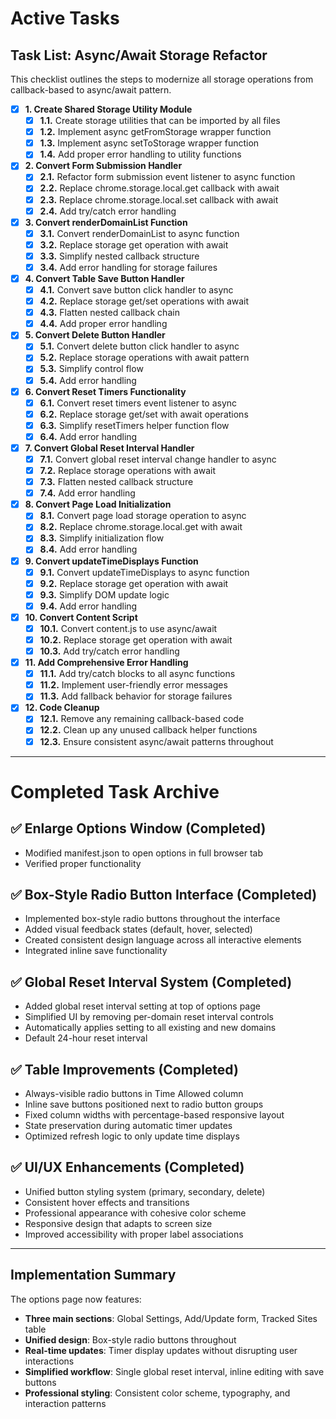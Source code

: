 # Active Tasks

## Task List: Async/Await Storage Refactor

This checklist outlines the steps to modernize all storage operations from callback-based to async/await pattern.

- [x] **1. Create Shared Storage Utility Module**
  - [x] **1.1.** Create storage utilities that can be imported by all files
  - [x] **1.2.** Implement async getFromStorage wrapper function
  - [x] **1.3.** Implement async setToStorage wrapper function
  - [x] **1.4.** Add proper error handling to utility functions

- [x] **2. Convert Form Submission Handler**
  - [x] **2.1.** Refactor form submission event listener to async function
  - [x] **2.2.** Replace chrome.storage.local.get callback with await
  - [x] **2.3.** Replace chrome.storage.local.set callback with await
  - [x] **2.4.** Add try/catch error handling

- [x] **3. Convert renderDomainList Function**
  - [x] **3.1.** Convert renderDomainList to async function
  - [x] **3.2.** Replace storage get operation with await
  - [x] **3.3.** Simplify nested callback structure
  - [x] **3.4.** Add error handling for storage failures

- [x] **4. Convert Table Save Button Handler**
  - [x] **4.1.** Convert save button click handler to async
  - [x] **4.2.** Replace storage get/set operations with await
  - [x] **4.3.** Flatten nested callback chain
  - [x] **4.4.** Add proper error handling

- [x] **5. Convert Delete Button Handler**
  - [x] **5.1.** Convert delete button click handler to async
  - [x] **5.2.** Replace storage operations with await pattern
  - [x] **5.3.** Simplify control flow
  - [x] **5.4.** Add error handling

- [x] **6. Convert Reset Timers Functionality**
  - [x] **6.1.** Convert reset timers event listener to async
  - [x] **6.2.** Replace storage get/set with await operations
  - [x] **6.3.** Simplify resetTimers helper function flow
  - [x] **6.4.** Add error handling

- [x] **7. Convert Global Reset Interval Handler**
  - [x] **7.1.** Convert global reset interval change handler to async
  - [x] **7.2.** Replace storage operations with await
  - [x] **7.3.** Flatten nested callback structure
  - [x] **7.4.** Add error handling

- [x] **8. Convert Page Load Initialization**
  - [x] **8.1.** Convert page load storage operation to async
  - [x] **8.2.** Replace chrome.storage.local.get with await
  - [x] **8.3.** Simplify initialization flow
  - [x] **8.4.** Add error handling

- [x] **9. Convert updateTimeDisplays Function**
  - [x] **9.1.** Convert updateTimeDisplays to async function
  - [x] **9.2.** Replace storage get operation with await
  - [x] **9.3.** Simplify DOM update logic
  - [x] **9.4.** Add error handling

- [x] **10. Convert Content Script**
  - [x] **10.1.** Convert content.js to use async/await
  - [x] **10.2.** Replace storage get operation with await
  - [x] **10.3.** Add try/catch error handling

- [x] **11. Add Comprehensive Error Handling**
  - [x] **11.1.** Add try/catch blocks to all async functions
  - [x] **11.2.** Implement user-friendly error messages
  - [x] **11.3.** Add fallback behavior for storage failures

- [x] **12. Code Cleanup**
  - [x] **12.1.** Remove any remaining callback-based code
  - [x] **12.2.** Clean up any unused callback helper functions
  - [x] **12.3.** Ensure consistent async/await patterns throughout

---

# Completed Task Archive

## ✅ Enlarge Options Window (Completed)
- Modified manifest.json to open options in full browser tab
- Verified proper functionality

## ✅ Box-Style Radio Button Interface (Completed)
- Implemented box-style radio buttons throughout the interface
- Added visual feedback states (default, hover, selected)
- Created consistent design language across all interactive elements
- Integrated inline save functionality

## ✅ Global Reset Interval System (Completed)  
- Added global reset interval setting at top of options page
- Simplified UI by removing per-domain reset interval controls
- Automatically applies setting to all existing and new domains
- Default 24-hour reset interval

## ✅ Table Improvements (Completed)
- Always-visible radio buttons in Time Allowed column
- Inline save buttons positioned next to radio button groups
- Fixed column widths with percentage-based responsive layout
- State preservation during automatic timer updates
- Optimized refresh logic to only update time displays

## ✅ UI/UX Enhancements (Completed)
- Unified button styling system (primary, secondary, delete)
- Consistent hover effects and transitions
- Professional appearance with cohesive color scheme
- Responsive design that adapts to screen size
- Improved accessibility with proper label associations

---

## Implementation Summary

The options page now features:
- **Three main sections**: Global Settings, Add/Update form, Tracked Sites table
- **Unified design**: Box-style radio buttons throughout
- **Real-time updates**: Timer display updates without disrupting user interactions
- **Simplified workflow**: Single global reset interval, inline editing with save buttons
- **Professional styling**: Consistent color scheme, typography, and interaction patterns
